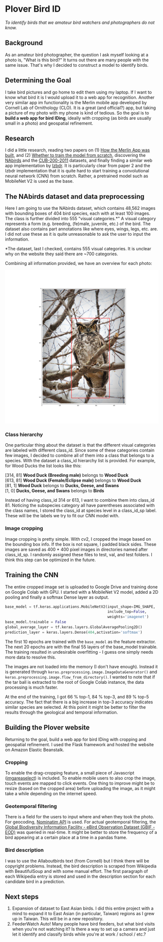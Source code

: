 # Plover Bird ID
*To identify birds that we amateur bird watchers and photographers do not know.*

## Background
As an amateur bird photographer, the question I ask myself looking at a photo is, "What is this bird?" It turns out there are many people with the same issue. That's why I decided to construct a model to identify birds.

## Determining the Goal
I take bird pictures and go home to edit them using my laptop. If I want to know what bird it is I would upload it to a web app for recognition. Another very similar app im functionality is the Merlin mobile app developed by Cornell Lab of Ornithology (CLO). It is a great (and official?) app, but taking a picture of my photo with my phone is kind of tedious. So the goal is to **build a web app for bird IDing**, ideally with cropping (as birds are usually small in a photo) and geospatial refinement.

## Research
I did a little research, reading two papers on (1) [How the Merlin App was built][1], and (2) [Whether to train the model from scratch][2], discovering the [NAbirds][3] and the [CUB-200-2011][4] datasets, and finally finding a similar web app implementation by [lzbdr][5]. It is particularly clear from paper 2 and the lzbdr implementation that it is quite hard to start training a convolutional neural network (CNN) from scratch. Rather, a pretrained model such as MobileNet V2 is used as the base.

[1]:https://vision.cornell.edu/se3/wp-content/uploads/2015/05/Horn_Building_a_Bird_2015_CVPR_paper.pdf
[2]:http://www.bmva.org/bmvc/2014/files/paper071.pdf
[3]:http://dl.allaboutbirds.org/nabirds
[4]:http://www.vision.caltech.edu/visipedia/CUB-200-2011.html
[5]:https://github.com/shaneopatrick/lzbdr

## The NAbirds dataset and data preprocessing
Here I am going to use the NAbirds dataset, which contains 48,562 images with bounding boxes of 404 bird species, each with at least 100 images. The class is further divided into 555 "visual categories.\*" A visual category represents a form (e.g. breeding, (fe)male, juvenile, etc.) of the bird. The dataset also contains part annotations like where eyes, wings, legs, etc. are. I did not use these as it is quite unreasonable to ask the user to input the information.

\*The dataset, last I checked, contains 555 visual categories. It is unclear why on the website they said there are ~700 categories.

Combining all information provided, we have an overview for each photo:

![Great Horned Owl in a bounding box][GHO_box] 

[GHO_box]: figures/GHO_box.png "Great Horned Owl with bounding box"

### Class hierarchy
One particular thing about the dataset is that the different visual categories are labeled with different class_id. Since some of these categories contain few images, I decided to combine all of them into a class that belongs to a species. 
With the dataset a class_id hierarchy list is provided. For example, for Wood Ducks the list looks like this:

[314, 81] **Wood Duck (Breeding male)** belongs to **Wood Duck** <br/>
[613, 81] **Wood Duck (Female/Eclipse male)** belongs to **Wood Duck**<br/>
[81, 1] **Wood Duck** belongs to **Ducks, Geese, and Swans**<br/>
[1, 0] **Ducks, Geese, and Swans** belongs to **Birds**<br/>

Instead of having class_id 314 or 613, I want to combine them into class_id 81. Noticing the subspecies category all have parentheses associated with the class names, I stored the class_id at species level in a class_id_sp label. These will be the labels we try to fit our CNN model with.

### Image cropping
Image cropping is pretty simple. With cv2, I cropped the image based on the bounding box info. If the box is not square, I padded black sides. These images are saved as 400 \* 400 pixel images in directories named after class_id_sp. I randomly assigned these files to test, val, and test folders. I think this step can be optimized in the future.

## Training the CNN
The entire cropped image set is uploaded to Google Drive and training done on Google Colab with GPU. I started with a MobileNet V2 model, added a 2D pooling and finally a softmax Dense layer as output.

```python
base_model = tf.keras.applications.MobileNetV2(input_shape=IMG_SHAPE,
                                               include_top=False, 
                                               weights='imagenet')
base_model.trainable = False
global_average_layer = tf.keras.layers.GlobalAveragePooling2D()
prediction_layer = keras.layers.Dense(404,activation='softmax')
```

The first 10 epochs are trained with the ``base_model`` as the feature extractor. The next 20 epochs are with the final 55 layers of the base_model trainable. The training resulted in undesirable overfitting - I guess one simply needs more data to resolve this. 

The images are not loaded into the memory (I don't have enough). Instead it is generated through ``keras.preprocessing.image.ImageDataGenerator()`` and ``keras.preprocessing.image.flow_from_directory()``. I wanted to note that if the tar ball is extracted to the root of Google Colab instance, the data processing is much faster.

At the end of the training, I got 66 % top-1, 84 % top-3, and 89 % top-5 accuracy. The fact that there is a big increase in top-3 accuracy indicates similar species are selected. At this point it might be better to filter the results through the geological and temporal information. 

## Building the Plover website
Returning to the goal, build a web app for bird IDing with cropping and geospatial refinement. I used the Flask framework and hosted the website on Amazon Elastic Beanstalk. 

### Cropping 
To enable the drag-cropping feature, a small piece of Javascript ([imgareaselect][6]) is included. To enable mobile users to also crop the image, touch events are mapped to click events. One thing to improve might be to resize (based on the cropped area) before uploading the image, as it might take a while depending on the internet speed.

[6]:http://odyniec.net/projects/imgareaselect/

### Geotemporal filtering
There is a field for the users to input where and when they took the photo. For geocoding, [Nominatim API][7] is used. For actual geotemporal filtering, the [Global Biodiversity Information Facility - eBird Observation Dataset (GBIF - EOD)][8] was queried in real-time. It might be better to store the frequency of a bird appearing at a certain place at a time in a pandas frame.

[7]:https://wiki.openstreetmap.org/wiki/Nominatim
[8]:https://www.gbif.org/dataset/4fa7b334-ce0d-4e88-aaae-2e0c138d049e

### Bird description
I was to use the Allaboutbirds text (from Cornell) but I think there will be copyright problems. Instead, the bird description is scraped from Wikipedia with BeautifulSoup and with some manual effort. The first paragraph of each Wikipedia entry is stored and used in the description section for each candidate bird in a prediction.

## Next steps
1. Expansion of dataset to East Asian birds.
   I did this entire project with a mind to expand it to East Asian (in particular, Taiwan) regions as I grew up in Taiwan. This will be in a new repository.
1. FeederWatch Auto! 
   Many people have bird feeders, but what bird visits when you're not watching it? Is there a way to set up a camera and just let it identify and classify birds while you're at work / school / etc.?





